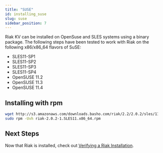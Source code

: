 ```yaml
---
title: "SUSE"
id: installing_suse
slug: suse
sidebar_position: 7
---
```


[install verify]: ../../setup/installing/verify.md

Riak KV can be installed on OpenSuse and SLES systems using a binary package. The following steps have been tested to work with Riak on
the following x86/x86_64 flavors of SuSE:

* SLES11-SP1
* SLES11-SP2
* SLES11-SP3
* SLES11-SP4
* OpenSUSE 11.2
* OpenSUSE 11.3
* OpenSUSE 11.4

## Installing with rpm

```bash
wget http://s3.amazonaws.com/downloads.basho.com/riak/2.2/2.0.2/sles/11/riak-2.0.2-1.SLES11.x86_64.rpm
sudo rpm -Uvh riak-2.0.2-1.SLES11.x86_64.rpm
```

## Next Steps

Now that Riak is installed, check out [Verifying a Riak Installation][install verify].
